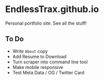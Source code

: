 # EndlessTrax.github.io 
Personal portfolio site. See all the stuff!

## To Do
- Write `About` copy
- Add Resume to Download
- Turn scraper into command line tool
- Make mobile responsive
- Test Meta Data / OG / Twitter Card
